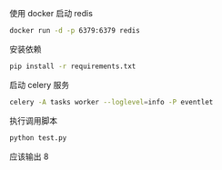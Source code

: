 使用 docker 启动 redis

```sh
docker run -d -p 6379:6379 redis
```

安装依赖

```sh
pip install -r requirements.txt
```

启动 celery 服务

```sh
celery -A tasks worker --loglevel=info -P eventlet
```

执行调用脚本

```sh
python test.py
```

应该输出 8
